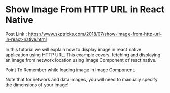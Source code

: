 
# Show Image From HTTP URL in React Native

Post Link : https://www.skptricks.com/2018/07/show-image-from-http-url-in-react-native.html

In this tutorial we will explain how to display image in react native application using HTTP URL. This example covers, fetching and displaying an image from network location using Image Component of react native.



Point To Remember while loading image in Image Component.

Note that for network and data images, you will need to manually specify the dimensions of your image!
